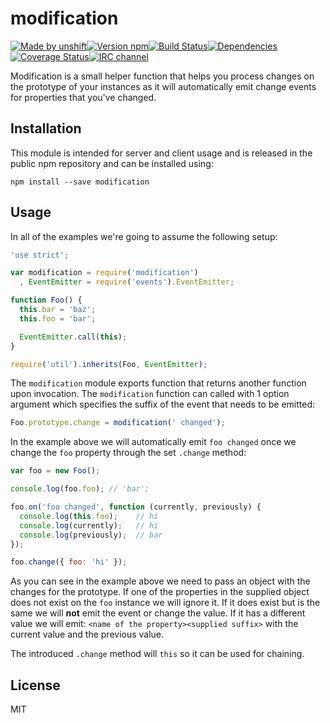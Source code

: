 # modification

[![Made by unshift][made-by]](http://unshift.io)[![Version npm][version]](http://browsenpm.org/package/modification)[![Build Status][build]](https://travis-ci.org/unshiftio/modification)[![Dependencies][david]](https://david-dm.org/unshiftio/modification)[![Coverage Status][cover]](https://coveralls.io/r/unshiftio/modification?branch=master)[![IRC channel][irc]](http://webchat.freenode.net/?channels=unshift)

[made-by]: https://img.shields.io/badge/made%20by-unshift-00ffcc.svg?style=flat-square
[version]: https://img.shields.io/npm/v/modification.svg?style=flat-square
[build]: https://img.shields.io/travis/unshiftio/modification/master.svg?style=flat-square
[david]: https://img.shields.io/david/unshiftio/modification.svg?style=flat-square
[cover]: https://img.shields.io/coveralls/unshiftio/modification/master.svg?style=flat-square
[irc]: https://img.shields.io/badge/IRC-irc.freenode.net%23unshift-00a8ff.svg?style=flat-square

Modification is a small helper function that helps you process changes on the
prototype of your instances as it will automatically emit change events for
properties that you've changed.

## Installation

This module is intended for server and client usage and is released in the public
npm repository and can be installed using:

```
npm install --save modification
```

## Usage

In all of the examples we're going to assume the following setup:

```js
'use strict';

var modification = require('modification')
  , EventEmitter = require('events').EventEmitter;

function Foo() {
  this.bar = 'baz';
  this.foo = 'bar';

  EventEmitter.call(this);
}

require('util').inherits(Foo, EventEmitter);
```

The `modification` module exports function that returns another function upon
invocation. The `modification` function can called with 1 option argument which
specifies the suffix of the event that needs to be emitted:

```js
Foo.prototype.change = modification(' changed');
```

In the example above we will automatically emit `foo changed` once we change the
`foo` property through the set `.change` method:

```js
var foo = new Foo();

console.log(foo.foo); // 'bar';

foo.on('foo changed', function (currently, previously) {
  console.log(this.foo);    // hi
  console.log(currently);   // hi
  console.log(previously);  // bar
});

foo.change({ foo: 'hi' });
```

As you can see in the example above we need to pass an object with the changes
for the prototype. If one of the properties in the supplied object does not
exist on the `foo` instance we will ignore it. If it does exist but is the same
we will **not** emit the event or change the value. If it has a different value
we will emit: `<name of the property><supplied suffix>` with the current value
and the previous value.

The introduced `.change` method will `this` so it can be used for chaining.

## License

MIT

